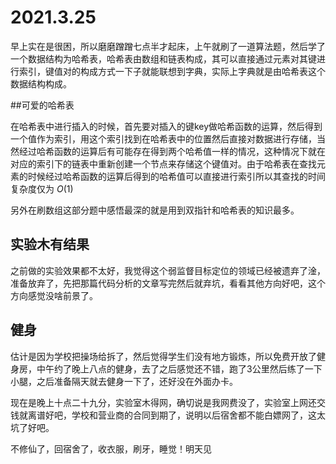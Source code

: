 # 2021.3.25



早上实在是很困，所以磨磨蹭蹭七点半才起床，上午就刷了一道算法题，然后学了一个数据结构为哈希表，哈希表由数组和链表构成，其可以直接通过元素对其键进行索引，键值对的构成方式一下子就能联想到字典，实际上字典就是由哈希表这个数据结构构成。

##可爱的哈希表

在哈希表中进行插入的时候，首先要对插入的键key做哈希函数的运算，然后得到一个值作为索引，用这个索引找到在哈希表中的位置然后直接对数据进行存储，当然经过哈希函数的运算后有可能存在得到两个哈希值一样的情况，这种情况下就在对应的索引下的链表中重新创建一个节点来存储这个键值对。由于哈希表在查找元素的时候经过哈希函数的运算后得到的哈希值可以直接进行索引所以其查找的时间复杂度仅为 $O(1)$

另外在刷数组这部分题中感悟最深的就是用到双指针和哈希表的知识最多。



## 实验木有结果

之前做的实验效果都不太好，我觉得这个弱监督目标定位的领域已经被遗弃了淦，准备放弃了，先把那篇代码分析的文章写完然后就弃坑，看看其他方向好吧，这个方向感觉没啥前景了。



## 健身

估计是因为学校把操场给拆了，然后觉得学生们没有地方锻炼，所以免费开放了健身房，中午约了晚上八点的健身，去了之后感觉还不错，跑了3公里然后练了一下小腿，之后准备隔天就去健身一下了，还好没在外面办卡。

现在是晚上十点二十九分，实验室木得网，确切说是我网费没了，实验室上网还交钱就离谱好吧，学校和营业商的合同到期了，说明以后宿舍都不能白嫖网了，这太坑了好吧。

不修仙了，回宿舍了，收衣服，刷牙，睡觉！明天见









